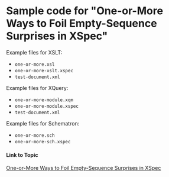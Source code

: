 # Sample code for "One-or-More Ways to Foil Empty-Sequence Surprises in XSpec"

Example files for XSLT:

* `one-or-more.xsl`
* `one-or-more-xslt.xspec`
* `test-document.xml`

Example files for XQuery:

* `one-or-more-module.xqm`
* `one-or-more-module.xspec`
* `test-document.xml`

Example files for Schematron:

* `one-or-more.sch`
* `one-or-more-sch.xspec`

#### Link to Topic
[One-or-More Ways to Foil Empty-Sequence Surprises in XSpec](https://medium.com/@xspectacles/one-or-more-ways-to-foil-empty-sequence-surprises-in-xspec-882e0af459ea)
